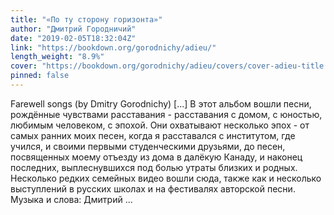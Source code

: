 ```yaml
---
title: "«По ту сторону горизонта»"
author: "Дмитрий Городничий"
date: "2019-02-05T18:32:04Z"
link: "https://bookdown.org/gorodnichy/adieu/"
length_weight: "8.9%"
cover: "https://bookdown.org/gorodnichy/adieu/covers/cover-adieu-title.jpg"
pinned: false
---
```


Farewell songs (by Dmitry Gorodnichy) [...] В этот альбом вошли песни, рождённые чувствами расставания - расставания с домом, с юностью, любимым человеком, с эпохой. Они охватывают несколько эпох - от самых ранних моих песен, когда я расставался с институтом, где учился, и своими первыми студенческими друзьями, до песен, посвященных моему отъезду из дома в далёкую Канаду, и наконец последних, выплеснувшихся под болью утраты близких и родных. Несколько редких семейных видео вошли сюда, также как и несколько выступлений в русских школах и на фестивалях авторской песни. Музыка и слова: Дмитрий ...
